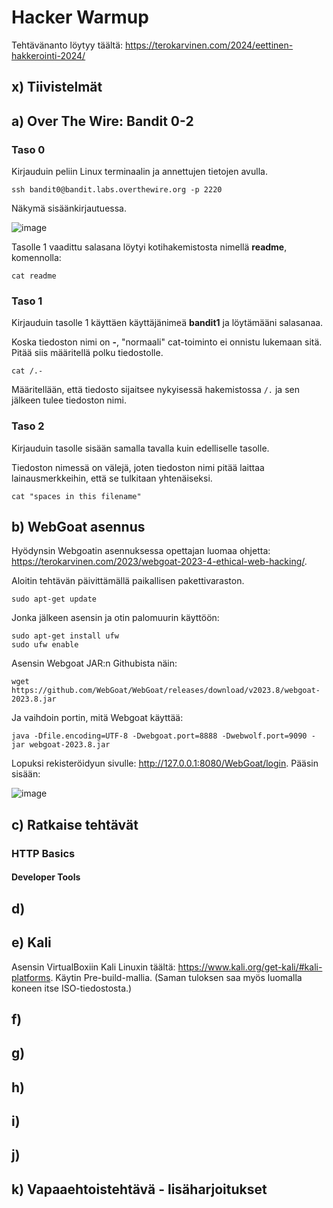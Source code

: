 # Hacker Warmup

Tehtävänanto löytyy täältä: https://terokarvinen.com/2024/eettinen-hakkerointi-2024/

## x) Tiivistelmät



## a) Over The Wire: Bandit 0-2

### Taso 0

Kirjauduin peliin Linux terminaalin ja annettujen tietojen avulla. 

    ssh bandit0@bandit.labs.overthewire.org -p 2220

Näkymä sisäänkirjautuessa.

<img width="auto" alt="image" src="https://github.com/annihuh/tunkeutumistestaus/assets/101214286/547c20e6-4ac9-44fb-a8ae-40345d7908f9">

Tasolle 1 vaadittu salasana löytyi kotihakemistosta nimellä **readme**, komennolla:

    cat readme

### Taso 1

Kirjauduin tasolle 1 käyttäen käyttäjänimeä **bandit1** ja löytämääni salasanaa. 

Koska tiedoston nimi on **-**, "normaali" cat-toiminto ei onnistu lukemaan sitä. Pitää siis määritellä polku tiedostolle.

    cat /.-

Määritellään, että tiedosto sijaitsee nykyisessä hakemistossa `/.` ja sen jälkeen tulee tiedoston nimi. 

### Taso 2

Kirjauduin tasolle sisään samalla tavalla kuin edelliselle tasolle.

Tiedoston nimessä on välejä, joten tiedoston nimi pitää laittaa lainausmerkkeihin, että se tulkitaan yhtenäiseksi.

    cat "spaces in this filename"

## b) WebGoat asennus

Hyödynsin Webgoatin asennuksessa opettajan luomaa ohjetta: https://terokarvinen.com/2023/webgoat-2023-4-ethical-web-hacking/.

Aloitin tehtävän päivittämällä paikallisen pakettivaraston.

    sudo apt-get update

Jonka jälkeen asensin ja otin palomuurin käyttöön:

    sudo apt-get install ufw 
    sudo ufw enable

Asensin Webgoat JAR:n Githubista näin:

    wget https://github.com/WebGoat/WebGoat/releases/download/v2023.8/webgoat-2023.8.jar

Ja vaihdoin portin, mitä Webgoat käyttää:

    java -Dfile.encoding=UTF-8 -Dwebgoat.port=8888 -Dwebwolf.port=9090 -jar webgoat-2023.8.jar

Lopuksi rekisteröidyun sivulle: http://127.0.0.1:8080/WebGoat/login. Pääsin sisään:

<img width="auto" alt="image" src="https://github.com/annihuh/tunkeutumistestaus/assets/101214286/26d962ba-6639-4672-a395-0979e0baca0e">

## c) Ratkaise tehtävät

### HTTP Basics

#### Developer Tools

## d)

## e) Kali

Asensin VirtualBoxiin Kali Linuxin täältä: https://www.kali.org/get-kali/#kali-platforms. Käytin Pre-build-mallia. (Saman tuloksen saa myös luomalla koneen itse ISO-tiedostosta.) 

## f) 

## g)

## h)

## i)

## j)

## k) Vapaaehtoistehtävä - lisäharjoitukset
